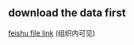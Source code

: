 
## download the data first

[feishu file link](https://nankai.feishu.cn/file/GFplbiGN5oD5XhxuC4CcRAAYniA?from=from_copylink)
(组织内可见)